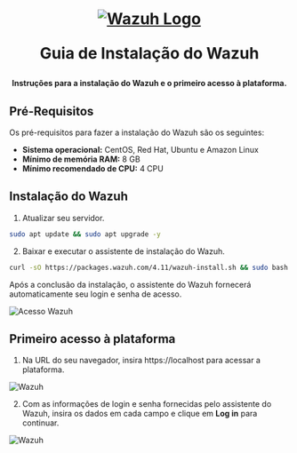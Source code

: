 <h1 align="center">

[![Wazuh Logo](https://github.com/user-attachments/assets/119abd64-9d52-4170-b976-6037f76f6097)](https://wazuh.com)

Guia de Instalação do Wazuh

</h1>

<h4 align="center">

Instruções para a instalação do Wazuh e o primeiro acesso à plataforma.

</h4>

## Pré-Requisitos

Os pré-requisitos para fazer a instalação do Wazuh são os seguintes:

- **Sistema operacional:** CentOS, Red Hat, Ubuntu e Amazon Linux
- **Mínimo de memória RAM:** 8 GB
- **Mínimo recomendado de CPU:** 4 CPU


## Instalação do Wazuh

1. Atualizar seu servidor.
```bash
sudo apt update && sudo apt upgrade -y
```

2. Baixar e executar o assistente de instalação do Wazuh.
```bash
curl -sO https://packages.wazuh.com/4.11/wazuh-install.sh && sudo bash ./wazuh-install.sh -a
```

Após a conclusão da instalação, o assistente do Wazuh fornecerá automaticamente seu login e senha de acesso.

![Acesso Wazuh](https://github.com/user-attachments/assets/3297659a-f968-499d-af37-ce7f5d7a0eb4)


## Primeiro acesso à plataforma
1. Na URL do seu navegador, insira ‎https://localhost para acessar a plataforma.
   
![Wazuh](https://github.com/user-attachments/assets/0c00fa9f-0b92-47a1-83a1-a1bbe5145d31)

2. Com as informações de login e senha fornecidas pelo assistente do Wazuh, insira os dados em cada campo e clique em **Log in** para continuar.

![Wazuh](https://github.com/user-attachments/assets/88f1c874-f404-4094-8000-e29f428a8926)

   
 


